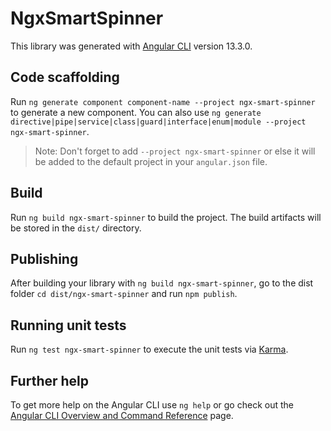 # NgxSmartSpinner

This library was generated with [Angular CLI](https://github.com/angular/angular-cli) version 13.3.0.

## Code scaffolding

Run `ng generate component component-name --project ngx-smart-spinner` to generate a new component. You can also use `ng generate directive|pipe|service|class|guard|interface|enum|module --project ngx-smart-spinner`.
> Note: Don't forget to add `--project ngx-smart-spinner` or else it will be added to the default project in your `angular.json` file. 

## Build

Run `ng build ngx-smart-spinner` to build the project. The build artifacts will be stored in the `dist/` directory.

## Publishing

After building your library with `ng build ngx-smart-spinner`, go to the dist folder `cd dist/ngx-smart-spinner` and run `npm publish`.

## Running unit tests

Run `ng test ngx-smart-spinner` to execute the unit tests via [Karma](https://karma-runner.github.io).

## Further help

To get more help on the Angular CLI use `ng help` or go check out the [Angular CLI Overview and Command Reference](https://angular.io/cli) page.

